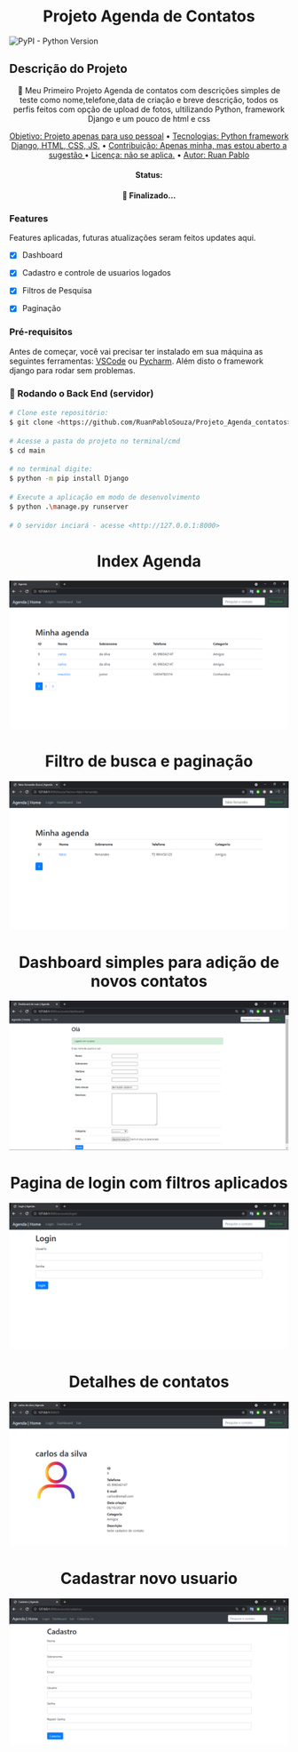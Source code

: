 <h1 align="center">Projeto Agenda de Contatos</h1>
<img alt="PyPI - Python Version" src="https://img.shields.io/pypi/pyversions/django?color=green&logo=Python&logoColor=blue">

## Descrição do Projeto
<p align="center">🚀 Meu Primeiro Projeto Agenda de contatos com descrições simples de teste como nome,telefone,data de criação e breve descrição, todos os perfis feitos com opção de upload de fotos, ultilizando Python, framework Django e um pouco de html e css</p>

<p align="center">
 <a href="#objetivo">Objetivo: Projeto apenas para uso pessoal</a> •
 <a href="#tecnologias">Tecnologias: Python framework Django, HTML, CSS, JS.</a> • 
 <a href="#contribuicao">Contribuição: Apenas minha, mas estou aberto a sugestão </a> • 
 <a href="#licenc-a">Licença: não se aplica.</a> • 
 <a href="#autor">Autor: Ruan Pablo</a>
</p>
<h4 align="center">Status:</h4>
<h4 align="center"> 
	 🚀 Finalizado...
</h4>

### Features

Features aplicadas, futuras atualizações seram feitos updates aqui.
- [x] Dashboard
- [x] Cadastro e controle de usuarios logados
- [x] Filtros de Pesquisa
- [x] Paginação   


### Pré-requisitos

Antes de começar, você vai precisar ter instalado em sua máquina as seguintes ferramentas:
[VSCode](https://code.visualstudio.com/) ou [Pycharm](https://www.jetbrains.com/pt-br/pycharm/download/). 
Além disto o framework django para rodar sem problemas.

### 🎲 Rodando o Back End (servidor)

```bash
# Clone este repositório:
$ git clone <https://github.com/RuanPabloSouza/Projeto_Agenda_contatos>

# Acesse a pasta do projeto no terminal/cmd
$ cd main

# no terminal digite:
$ python -m pip install Django

# Execute a aplicação em modo de desenvolvimento
$ python .\manage.py runserver

# O servidor inciará - acesse <http://127.0.0.1:8000>
```

<h1 align="center"> Index Agenda</h1>
<img src="https://raw.githubusercontent.com/RuanPabloSouza/Projeto_Agenda_contatos/main/readme_files/Agenda.png">
<h1 align="center"> Filtro de busca e paginação</h1>
<img src="https://raw.githubusercontent.com/RuanPabloSouza/Projeto_Agenda_contatos/main/readme_files/Busca.png">
<h1 align="center">Dashboard simples para adição de novos contatos</h1>
<img src="https://raw.githubusercontent.com/RuanPabloSouza/Projeto_Agenda_contatos/main/readme_files/Dashboard.png">
<h1 align="center">Pagina de login com filtros aplicados</h1>
<img src="https://raw.githubusercontent.com/RuanPabloSouza/Projeto_Agenda_contatos/main/readme_files/Login.png">
<h1 align="center">Detalhes de contatos</h1>
<img src="https://raw.githubusercontent.com/RuanPabloSouza/Projeto_Agenda_contatos/main/readme_files/Ver_contato.png">
<h1 align="center">Cadastrar novo usuario</h1>
<img src="https://raw.githubusercontent.com/RuanPabloSouza/Projeto_Agenda_contatos/main/readme_files/cadastrar.png">


